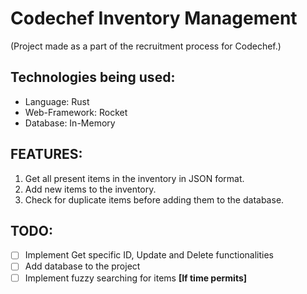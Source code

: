 # Codechef Inventory Management
(Project made as a part of the recruitment process for Codechef.)

## Technologies being used:
- Language: Rust
- Web-Framework: Rocket
- Database: In-Memory

## FEATURES:
1. Get all present items in the inventory in JSON format.
2. Add new items to the inventory.
3. Check for duplicate items before adding them to the database.

## TODO:
-[ ] Implement Get specific ID, Update and Delete functionalities
-[ ] Add database to the project
-[ ] Implement fuzzy searching for items **[If time permits]** 